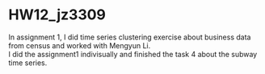 # HW12_jz3309
In assignment 1, I did time series clustering exercise about business data from census and worked with Mengyun Li.\
I did the assignment1 indivisually and finished the task 4 about the subway time series. 
